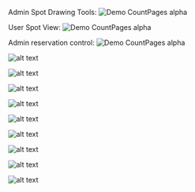 Admin Spot Drawing Tools:
![Demo CountPages alpha](https://i.ibb.co/FwK95RZ/ezgif-com-gif-maker-2.gif)
 
User Spot View:
![Demo CountPages alpha](https://i.ibb.co/92S7N35/ezgif-com-gif-maker-3.gif)

Admin reservation control:
![Demo CountPages alpha](https://i.ibb.co/hFxGgtK/ezgif-com-gif-maker-1.gif)


![alt text](https://media-exp1.licdn.com/dms/image/C4E22AQFQClOO0dP-gw/feedshare-shrink_2048_1536/0?e=1607558400&v=beta&t=Ie2wujtVhcbL8Uhg7MveIfw1_wkGjRXrSc0kb3-4UFU)

![alt text](https://media-exp1.licdn.com/dms/image/C4E22AQEJcbw0wmLliA/feedshare-shrink_2048_1536/0?e=1607558400&v=beta&t=Uttbr-bupbfo4sRur8Anr8lxmg27wq9FncfZL-EGBcM)

![alt text](https://media-exp1.licdn.com/dms/image/C4E22AQGdpVCVeeSxcw/feedshare-shrink_1280/0?e=1607558400&v=beta&t=3O_LuKFnt49Gwdaw6m4DXae6-Ef9HN4ejEBWMHdJBxw)

![alt text](https://media-exp1.licdn.com/dms/image/C4E22AQH5QNlE4gRH-Q/feedshare-shrink_2048_1536/0?e=1607558400&v=beta&t=Ydb4Oalwe_-Dcwh9Cp76NrONr5-7ojT5MYt2DIdObkw)

![alt text](https://media-exp1.licdn.com/dms/image/C4E22AQEXBbJbWuRuMQ/feedshare-shrink_2048_1536/0?e=1607558400&v=beta&t=1ztn6J0UcAUn0dgFNdsAOP2uwmS5nuHkIx1x_Qs8KDA)

![alt text](https://media-exp1.licdn.com/dms/image/C4E22AQFdRcu_DDlB1w/feedshare-shrink_2048_1536/0?e=1607558400&v=beta&t=rNSLGrdWSgf9Vyrx8J3WU8BS3z1tldZ2MgFnlfv03Oo)

![alt text](https://media-exp1.licdn.com/dms/image/C4E22AQGU--eo6pFHsQ/feedshare-shrink_2048_1536/0?e=1607558400&v=beta&t=6yuowpEvMhueImh2JfwjlyMystZoAhqIN6_edLNDU_A)

![alt text](https://media-exp1.licdn.com/dms/image/C4E22AQGTGI8SWqsSqA/feedshare-shrink_2048_1536/0?e=1607558400&v=beta&t=TFB07iqJif_1-AdRFU8JQfG_C6ZRqdpfPbXIdk7X8OY)

![alt text](https://media-exp1.licdn.com/dms/image/C4E22AQF9-yCmEt8NgA/feedshare-shrink_2048_1536/0?e=1607558400&v=beta&t=PDOEpSTCcRE7ACYWrQhBciDudAr4Z4lmyryyHvOZUnk)
